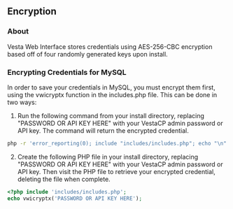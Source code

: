 ## Encryption

### About
Vesta Web Interface stores credentials using AES-256-CBC encryption based off of four randomly generated keys upon install.

### Encrypting Credentials for MySQL

In order to save your credentials in MySQL, you must encrypt them first, using the vwicryptx function in the includes.php file.
This can be done in two ways:
1. Run the following command from your install directory, replacing "PASSWORD OR API KEY HERE" with your VestaCP admin password or API key. The command will return the encrypted credential.
```bash
php -r 'error_reporting(0); include "includes/includes.php"; echo "\n".vwicryptx("PASSWORD OR API KEY HERE")."\n\n";'
```
2. Create the following PHP file in your install directory, replacing "PASSWORD OR API KEY HERE" with your VestaCP admin password or API key. Then visit the PHP file to retrieve your encrypted credential, deleting the file when complete.
```php
<?php include 'includes/includes.php';
echo vwicryptx('PASSWORD OR API KEY HERE');
```
